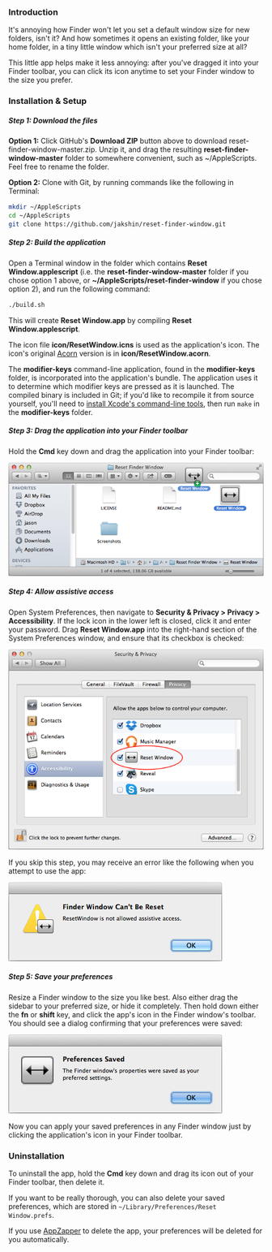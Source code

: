 ### Introduction

It's annoying how Finder won't let you set a default window size for new folders, isn't it? And how sometimes it opens an existing folder, like your home folder, in a tiny little window which isn't your preferred size at all?

This little app helps make it less annoying: after you've dragged it into your Finder toolbar, you can click its icon anytime to set your Finder window to the size you prefer.


### Installation & Setup


##### Step 1: Download the files

**Option 1:** Click GitHub's **Download ZIP** button above to download reset-finder-window-master.zip. Unzip it, and drag the resulting **reset-finder-window-master** folder to somewhere convenient, such as ~/AppleScripts. Feel free to rename the folder.

**Option 2:** Clone with Git, by running commands like the following in Terminal:

```bash
mkdir ~/AppleScripts
cd ~/AppleScripts
git clone https://github.com/jakshin/reset-finder-window.git
```


##### Step 2: Build the application

Open a Terminal window in the folder which contains **Reset Window.applescript** (i.e. the **reset-finder-window-master** folder if you chose option 1 above, or **~/AppleScripts/reset-finder-window** if you chose option 2), and run the following command:

```bash
./build.sh
```

This will create **Reset Window.app** by compiling **Reset Window.applescript**.

The icon file **icon/ResetWindow.icns** is used as the application's icon. The icon's original [Acorn](http://flyingmeat.com/acorn/) version is in **icon/ResetWindow.acorn**.

The **modifier-keys** command-line application, found in the **modifier-keys** folder, is incorporated into the application's bundle. The application uses it to determine which modifier keys are pressed as it is launched. The compiled binary is included in Git; if you'd like to recompile it from source yourself, you'll need to [install Xcode's command-line tools](https://developer.apple.com/library/ios/technotes/tn2339/_index.html), then run `make` in the **modifier-keys** folder.


##### Step 3: Drag the application into your Finder toolbar

Hold the **Cmd** key down and drag the application into your Finder toolbar:

![[screenshot]](Screenshots/Drag-Icon.png)


##### Step 4: Allow assistive access

Open System Preferences, then navigate to **Security & Privacy > Privacy > Accessibility**. If the lock icon in the lower left is closed, click it and enter your password. Drag **Reset Window.app** into the right-hand section of the System Preferences window, and ensure that its checkbox is checked:

![[screenshot]](Screenshots/System-Settings.png)

If you skip this step, you may receive an error like the following when you attempt to use the app:

![[screenshot]](Screenshots/Not-Allowed.png)


##### Step 5: Save your preferences

Resize a Finder window to the size you like best. Also either drag the sidebar to your preferred size, or hide it completely. Then hold down either the **fn** or **shift** key, and click the app's icon in the Finder window's toolbar. You should see a dialog confirming that your preferences were saved:

![[screenshot]](Screenshots/Prefs-Saved.png)


Now you can apply your saved preferences in any Finder window just by clicking the application's icon in your Finder toolbar.


### Uninstallation

To uninstall the app, hold the **Cmd** key down and drag its icon out of your Finder toolbar, then delete it.

If you want to be really thorough, you can also delete your saved preferences, which are stored in `~/Library/Preferences/Reset Window.prefs`.

If you use [AppZapper](http://www.appzapper.com/) to delete the app, your preferences will be deleted for you automatically.

